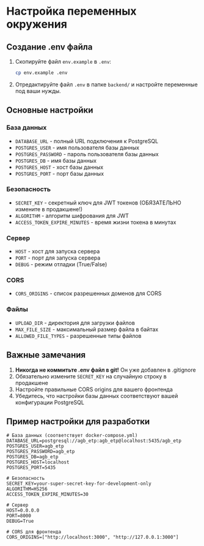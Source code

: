 # Настройка переменных окружения

## Создание .env файла

1. Скопируйте файл `env.example` в `.env`:
   ```bash
   cp env.example .env
   ```

2. Отредактируйте файл `.env` в папке `backend/` и настройте переменные под ваши нужды.

## Основные настройки

### База данных
- `DATABASE_URL` - полный URL подключения к PostgreSQL
- `POSTGRES_USER` - имя пользователя базы данных
- `POSTGRES_PASSWORD` - пароль пользователя базы данных
- `POSTGRES_DB` - имя базы данных
- `POSTGRES_HOST` - хост базы данных
- `POSTGRES_PORT` - порт базы данных

### Безопасность
- `SECRET_KEY` - секретный ключ для JWT токенов (ОБЯЗАТЕЛЬНО измените в продакшене!)
- `ALGORITHM` - алгоритм шифрования для JWT
- `ACCESS_TOKEN_EXPIRE_MINUTES` - время жизни токена в минутах

### Сервер
- `HOST` - хост для запуска сервера
- `PORT` - порт для запуска сервера
- `DEBUG` - режим отладки (True/False)

### CORS
- `CORS_ORIGINS` - список разрешенных доменов для CORS

### Файлы
- `UPLOAD_DIR` - директория для загрузки файлов
- `MAX_FILE_SIZE` - максимальный размер файла в байтах
- `ALLOWED_FILE_TYPES` - разрешенные типы файлов

## Важные замечания

1. **Никогда не коммитьте .env файл в git!** Он уже добавлен в .gitignore
2. Обязательно измените `SECRET_KEY` на случайную строку в продакшене
3. Настройте правильные CORS origins для вашего фронтенда
4. Убедитесь, что настройки базы данных соответствуют вашей конфигурации PostgreSQL

## Пример настройки для разработки

```env
# База данных (соответствует docker-compose.yml)
DATABASE_URL=postgresql://agb_etp:agb_etp@localhost:5435/agb_etp
POSTGRES_USER=agb_etp
POSTGRES_PASSWORD=agb_etp
POSTGRES_DB=agb_etp
POSTGRES_HOST=localhost
POSTGRES_PORT=5435

# Безопасность
SECRET_KEY=your-super-secret-key-for-development-only
ALGORITHM=HS256
ACCESS_TOKEN_EXPIRE_MINUTES=30

# Сервер
HOST=0.0.0.0
PORT=8000
DEBUG=True

# CORS для фронтенда
CORS_ORIGINS=["http://localhost:3000", "http://127.0.0.1:3000"]
```

